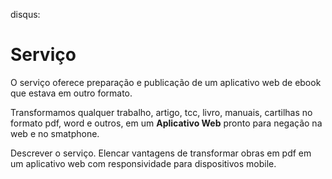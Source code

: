 disqus:

# Serviço 

O serviço oferece  preparação e publicação de um aplicativo web de ebook que estava em outro formato.

Transformamos qualquer trabalho, artigo, tcc, livro, manuais, cartilhas no formato pdf, word e outros, em um **Aplicativo Web** pronto para negação na web e no smatphone.

Descrever o serviço. Elencar vantagens de transformar obras em pdf em um aplicativo web com responsividade para dispositivos mobile. 